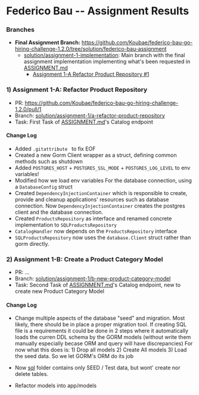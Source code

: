 Federico Bau -- Assignment Results
==================================


### Branches

* **Final Assignment Branch:** https://github.com/Koubae/federico-bau-go-hiring-challenge-1.2.0/tree/solution/federico-bau-assignment
    * [solution/assignment-1-implementation](https://github.com/Koubae/federico-bau-go-hiring-challenge-1.2.0/tree/solution/assignment-1-implementation):
      Main branch with the final assignment implementation implementing what's been requested in [ASSIGNMENT.md](./ASSIGNMENT.md)
        * [Assignment 1-A Refactor Product Repository #1](https://github.com/Koubae/federico-bau-go-hiring-challenge-1.2.0/pull/1)
     

### 1) Assignment 1-A: Refactor Product Repository  

* PR: https://github.com/Koubae/federico-bau-go-hiring-challenge-1.2.0/pull/1
* Branch: [solution/assignment-1/a-refactor-product-repository](https://github.com/Koubae/federico-bau-go-hiring-challenge-1.2.0/tree/solution/assignment-1/a-refactor-product-repository)
* Task: First Task of [ASSIGNMENT.md](./ASSIGNMENT.md)'s Catalog endpoint

#### Change Log

* Added `.gitattribute ` to fix EOF
* Created a new Gorm Client wrapper as a struct, defining common methods such as shutdown
* Added `POSTGRES_HOST` + `POSTGRES_SSL_MODE` + `POSTGRES_LOG_LEVEL` to env variables!
* Modified how we load env variables For the database connection, using a `DatabaseConfig` struct 
* Created `DependencyInjectionContainer` which is responsible to create, provide and cleanup applications' resources
  such as database connection. Now `DependencyInjectionContainer` creates the postgres client and the database connection.
* Created `ProductsRepository` as interface and renamed concrete implementation to `SQLProductsRepository`
* `CatalogHandler` now depends on the `ProductsRepository` interface
* `SQLProductsRepository` now uses the `database.Client` struct rather than gorm directly.

### 2) Assignment 1-B: Create a Product Category Model

* PR: ...
* Branch: [solution/assignment-1/b-new-product-category-model](https://github.com/Koubae/federico-bau-go-hiring-challenge-1.2.0/tree/solution/assignment-1/b-new-product-category-model)
* Task: Second Task of [ASSIGNMENT.md](./ASSIGNMENT.md)'s Catalog endpoint, new to create new Product Category Model

#### Change Log

* Change multiple aspects of the database "seed" and migration. Most likely, there should be in place a proper migration tool.
  If creating SQL file is a requirements it could be done in 2 steps where it automatically loads the curren
  DDL schema by the GORM models (without write them manually especially becase ORM and query will have discrepancies)
  For now what this does is: 1) Drop all models 2) Create All models 3) Load the seed data. So we let GORM's ORM do its job

* Now [sql](./sql) folder contains only SEED / Test data, but wont' create nor delete tables.
* Refactor models into app/models
